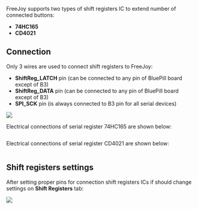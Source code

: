 FreeJoy supports two types of shift registers IC to extend number of connected buttons: 

* **74HC165**
* **CD4021**

## Connection

Only 3 wires are used to connect shift registers to FreeJoy:

* **ShiftReg_LATCH** pin (can be connected to any pin of BluePill board except of B3)
* **ShiftReg_DATA** pin (can be connected to any pin of BluePill board except of B3)
* **SPI_SCK** pin (is always connected to B3 pin for all serial devices)

<img src="https://d.radikal.ru/d43/2001/6d/b46fe0d8b06e.png"/>

Electrical connections of serial register 74HC165 are shown below:

<img src=""/>

Electrical connections of serial register CD4021 are shown below:

<img src=""/>

## Shift registers settings

After setting proper pins for connection shift registers ICs if should change settings on **Shift Registers** tab:

<img src="https://a.radikal.ru/a34/2001/1e/68cdb5679c94.png"/>
